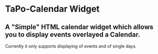 # TaPo-Calendar Widget
## A "Simple" HTML calendar widget which allows you to display events overlayed a Calendar.

Currently it only supports displaying of events and of single days.



